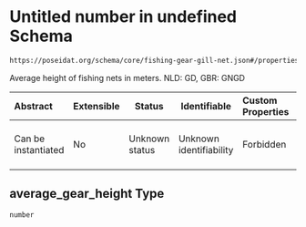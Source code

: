 # Untitled number in undefined Schema

```txt
https://poseidat.org/schema/core/fishing-gear-gill-net.json#/properties/average_gear_height
```

Average height of fishing nets in meters. NLD: GD, GBR: GNGD


| Abstract            | Extensible | Status         | Identifiable            | Custom Properties | Additional Properties | Access Restrictions | Defined In                                                                                     |
| :------------------ | ---------- | -------------- | ----------------------- | :---------------- | --------------------- | ------------------- | ---------------------------------------------------------------------------------------------- |
| Can be instantiated | No         | Unknown status | Unknown identifiability | Forbidden         | Allowed               | none                | [fishing-gear-gill-net.json\*](schemas/core/fishing-gear-gill-net.json "open original schema") |

## average_gear_height Type

`number`
